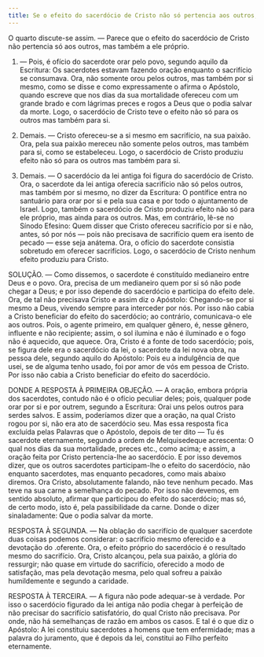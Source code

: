 ```yaml
---
title: Se o efeito do sacerdócio de Cristo não só pertencia aos outros, mas também a ele próprio
---
```


O quarto discute-se assim. — Parece que o efeito do sacerdócio de Cristo não pertencia só aos outros, mas também a ele próprio.  

1. — Pois, é ofício do sacerdote orar pelo povo, segundo aquilo da Escritura: Os sacerdotes estavam fazendo oração enquanto o sacrifício se consumava. Ora, não somente orou pelos outros, mas também por si mesmo, como se disse e como expressamente o afirma o Apóstolo, quando escreve que nos dias da sua mortalidade ofereceu com um grande brado e com lágrimas preces e rogos a Deus que o podia salvar da morte. Logo, o sacerdócio de Cristo teve o efeito não só para os outros mas também para si.  

2. Demais. — Cristo ofereceu-se a si mesmo em sacrifício, na sua paixão. Ora, pela sua paixão mereceu não somente pelos outros, mas também para si, como se estabeleceu. Logo, o sacerdócio de Cristo produziu efeito não só para os outros mas também para si.   

3. Demais. — O sacerdócio da lei antiga foi figura do sacerdócio de Cristo. Ora, o sacerdote da lei antiga oferecia sacrifício não só pelos outros, mas também por si mesmo, no dizer da Escritura: O pontífice entra no santuário para orar por si e pela sua casa e por todo o ajuntamento de Israel. Logo, também o sacerdócio de Cristo produziu efeito não só para ele próprio, mas ainda para os outros.  Mas, em contrário, lê-se no Sínodo Efesino: Quem disser que Cristo ofereceu sacrifício por si e não, antes, só por nós — pois não precisava de sacrifício quem era isento de pecado — esse seja anátema. Ora, o ofício do sacerdote consistia sobretudo em oferecer sacrifícios. Logo, o sacerdócio de Cristo nenhum efeito produziu para Cristo.  

SOLUÇÃO. — Como dissemos, o sacerdote é constituído medianeiro entre Deus e o povo. Ora, precisa de um medianeiro quem por si só não pode chegar a Deus; e por isso depende do sacerdócio e participa do efeito dele. Ora, de tal não precisava Cristo e assim diz o Apóstolo: Chegando-se por si mesmo a Deus, vivendo sempre para interceder por nós. Por isso não cabia a Cristo beneficiar do efeito do sacerdócio; ao contrário, comunicava-o ele aos outros. Pois, o agente primeiro, em qualquer gênero, é, nesse gênero, influente e não recipiente; assim, o sol ilumina e não é iluminado e o fogo não é aquecido, que aquece. Ora, Cristo é a fonte de todo sacerdócio; pois, se figura dele era o sacerdócio da lei, o sacerdote da lei nova obra, na pessoa dele, segundo aquilo do Apóstolo: Pois eu a indulgência de que usei, se de alguma tenho usado, foi por amor de vós em pessoa de Cristo. Por isso não cabia a Cristo beneficiar do efeito do sacerdócio.  

DONDE A RESPOSTA À PRIMEIRA OBJEÇÃO. — A oração, embora própria dos sacerdotes, contudo não é o ofício peculiar deles; pois, qualquer pode orar por si e por outrem, segundo a Escritura: Orai uns pelos outros para serdes salvos. E assim, poderíamos dizer que a oração, na qual Cristo rogou por si, não era ato de sacerdócio seu. Mas essa resposta fica excluída pelas Palavras que o Apóstolo, depois de ter dito — Tu és sacerdote eternamente, segundo a ordem de Melquisedeque acrescenta: O qual nos dias da sua mortalidade, preces etc., como acima; e assim, a oração feita por Cristo pertencia-lhe ao sacerdócio. E por isso devemos dizer, que os outros sacerdotes participam-lhe o efeito do sacerdócio, não enquanto sacerdotes, mas enquanto pecadores, como mais abaixo diremos. Ora Cristo, absolutamente falando, não teve nenhum pecado. Mas teve na sua carne a semelhança do pecado. Por isso não devemos, em sentido absoluto, afirmar que participou do efeito do sacerdócio; mas só, de certo modo, isto é, pela passibilidade da carne. Donde o dizer sinaladamente: Que o podia salvar da morte.  

RESPOSTA À SEGUNDA. — Na oblação do sacrifício de qualquer sacerdote duas coisas podemos considerar: o sacrifício mesmo oferecido e a devotação do .oferente. Ora, o efeito próprio do sacerdócio é o resultado mesmo do sacrifício. Ora, Cristo alcançou, pela sua paixão, a glória do ressurgir; não quase em virtude do sacrifício, oferecido a modo de satisfação, mas pela devotação mesma, pelo qual sofreu a paixão humildemente e segundo a caridade.  

RESPOSTA À TERCEIRA. — A figura não pode adequar-se à verdade. Por isso o sacerdócio figurado da lei antiga não podia chegar à perfeição de não precisar do sacrifício satisfatório, do qual Cristo não precisava. Por onde, não há semelhanças de razão em ambos os casos. E tal é o que diz o Apóstolo: A lei constituiu sacerdotes a homens que tem enfermidade; mas a palavra do juramento, que é depois da lei, constitui ao Filho perfeito eternamente.